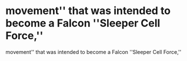 # movement'' that was intended to become a Falcon ''Sleeper Cell Force,''

movement'' that was intended to become a Falcon ''Sleeper Cell Force,''